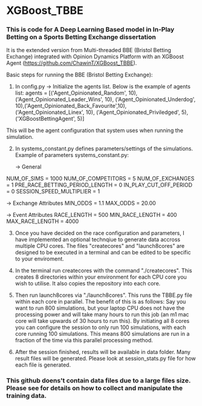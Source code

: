 # XGBoost_TBBE

### This is code for A Deep Learning Based model in In-Play Betting on a Sports Betting Exchange dissertation 

It is the extended version from Multi-threaded BBE (Bristol Betting Exchange) integrated with Opinion Dynamics Platform with an XGBoost Agent (https://github.com/ChawinT/XGBoost_TBBE). 


Basic steps for running the BBE (Bristol Betting Exchange): 
1. In config.py -> Initialize the agents list. Below is the example of agents list:
   agents = [('Agent_Opinionated_Random', 10), ('Agent_Opinionated_Leader_Wins', 10),
          ('Agent_Opinionated_Underdog', 10),('Agent_Opinionated_Back_Favourite',10),
          ('Agent_Opinionated_Linex', 10), ('Agent_Opinionated_Priviledged', 5),
          ('XGBoostBettingAgent', 5)]

This will be the agent configuration that system uses when running the simulation. 

2. In systems_constant.py defines parameters/settings of the simulations. Example of parameters  systems_constant.py:

   -> General

  NUM_OF_SIMS = 1000
  NUM_OF_COMPETITORS = 5
  NUM_OF_EXCHANGES = 1
  PRE_RACE_BETTING_PERIOD_LENGTH = 0
  IN_PLAY_CUT_OFF_PERIOD = 0
  SESSION_SPEED_MULTIPLIER = 1

  -> Exchange Attributes
  MIN_ODDS = 1.1
  MAX_ODDS = 20.00

  -> Event Attributes
  RACE_LENGTH = 500
  MIN_RACE_LENGTH = 400
  MAX_RACE_LENGTH = 4000

3. Once you have decided on the race configuration and parameters, I have implemented an optional technqiue to generate data accross multiple CPU cores. The files "createcores" and "launch8cores" are designed to be executed in a terminal and can be edited to be specific to your enviroment.

4. In the terminal run createcores with the command "./createcores". This creates 8 directories within your environment for each CPU core you wish to utilise. It also copies the repository into each core.

5. Then run launch8cores via "./launch8cores". This runs the TBBE.py file within each core in parallel. The benefit of this is as follows: Say you want to run 800 simulations, but your laptop CPU does not have the processing power and will take many hours to run this job (an m1 mac core will take upwards of 30 hours to run this). By initiating all 8 cores you can configure the session to only run 100 simulations, with each core running 100 simulations. This means 800 simulations are run in a fraction of the time via this parallel processing method. 



6. After the session finished, results will be available in data folder. Many result files will be generated. Please look at session_stats.py file for how each file is generated. 



### This github doens't contain data files due to a large files size. Please see <insert other git> for details on how to collect and manipulate the training data.
  

  





